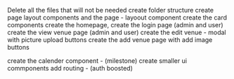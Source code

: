 Delete all the files that will not be needed
create folder structure
create page layout components and the page - layoout component
create the card components
create the homepage,
create the login page (admin and user)
create the view venue page (admin and user)
create the edit venue - modal with picture upload buttons
create the add venue page with add image buttons
<!-- ask timi about the cloudinary workflow -->
create the calender component - (milestone)
create smaller ui commponents
add routing - (auth boosted)
<!-- create the function from nifemi to hold my posting and fetching of data -->




<!-- will use the context api for ui state and authentication -->

<!-- will use redux for every other state -->

<!-- will build the loader i saw yesterday litle above quater circle spinning in a circular loci -->

<!-- write tests for all the pages in the application -->






